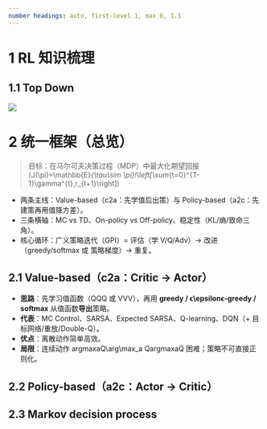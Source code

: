 ```yaml
---
number headings: auto, first-level 1, max 6, 1.1
---
```



# 1 RL 知识梳理


## 1.1 Top Down
![](https://susfq45zc9c0.sg.larksuite.com/space/api/box/stream/download/asynccode/?code=MzhiMmZlMzQwNDBhOTQxN2M0YjJhMTE3ZmVlNzk3Y2RfcDc0eFVMR1hYSFBUQ284MEYwcnZlWHpVd20yQnhMdlhfVG9rZW46THZNc2JmeFZ0b2tzeUV4SDdBWmxzQ3NPZ1FkXzE3NTg4NzYzNDA6MTc1ODg3OTk0MF9WNA)

# 2 统一框架（总览）

> 目标：在马尔可夫决策过程（MDP）中最大化期望回报  
> \(J(\pi)=\mathbb{E}_{\tau\sim \pi}\!\left[\sum_{t=0}^{T-1}\gamma^{t}\,r_{t+1}\right]\)

- 两条主线：Value-based（c2a：先学值后出策）与 Policy-based（a2c：先建策再用值降方差）。
- 三条横轴：MC vs TD、On-policy vs Off-policy、稳定性（KL/熵/致命三角）。
- 核心循环：广义策略迭代（GPI）= 评估（学 V/Q/Adv）→ 改进（greedy/softmax 或 策略梯度）→ 重复。


## 2.1 Value-based（**c2a：Critic → Actor**）
- **思路**：先学习值函数（QQQ 或 VVV），再用 **greedy / ϵ\epsilonϵ-greedy / softmax** 从值函数**导出**策略。
- **代表**：MC Control、SARSA、Expected SARSA、Q-learning、DQN（+ 目标网络/重放/Double-Q）。
- **优点**：离散动作简单高效。
- **局限**：连续动作 arg⁡max⁡aQ\arg\max_a Qargmaxa​Q 困难；策略不可直接正则化。

## 2.2 Policy-based（**a2c：Actor → Critic**）

## 2.3 Markov decision process


